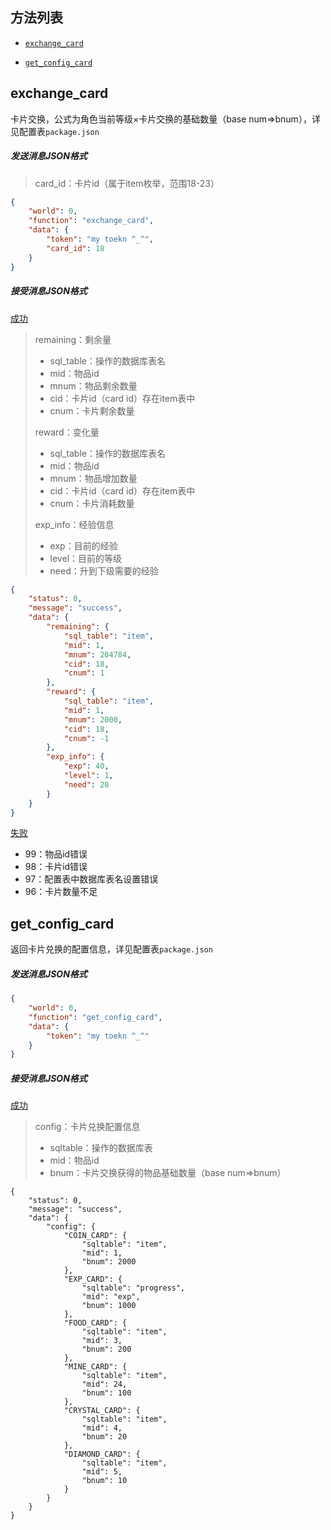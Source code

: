 ## 方法列表

* [`exchange_card`](##_exchange_card)

- [`get_config_card`](##get_config_card)

## exchange_card

卡片交换，公式为角色当前等级×卡片交换的基础数量（base num=>bnum），详见配置表`package.json`

##### 发送消息JSON格式

> card_id：卡片id（属于item枚举，范围18-23）

```json
{
	"world": 0, 
	"function": "exchange_card",
	"data": {
		"token": "my toekn ^_^",
        "card_id": 18
	}
}
```

##### 接受消息JSON格式

[成功]()

> remaining：剩余量
>
> - sql_table：操作的数据库表名
> - mid：物品id
> - mnum：物品剩余数量
> - cid：卡片id（card id）存在item表中
> - cnum：卡片剩余数量
>
> reward：变化量
>
> - sql_table：操作的数据库表名
> - mid：物品id
> - mnum：物品增加数量
> - cid：卡片id（card id）存在item表中
> - cnum：卡片消耗数量
>
> exp_info：经验信息
>
> - exp：目前的经验
> - level：目前的等级
> - need：升到下级需要的经验

```json
{
	"status": 0,
	"message": "success",
	"data": {
		"remaining": {
			"sql_table": "item",
			"mid": 1,
			"mnum": 204784,
			"cid": 18,
			"cnum": 1
		},
		"reward": {
			"sql_table": "item",
			"mid": 1,
			"mnum": 2000,
			"cid": 18,
			"cnum": -1
		},
		"exp_info": {
			"exp": 40,
			"level": 1,
			"need": 20
		}
	}
}
```

[失败]()

* 99：物品id错误
* 98：卡片id错误
* 97：配置表中数据库表名设置错误
* 96：卡片数量不足



## get_config_card

返回卡片兑换的配置信息，详见配置表`package.json`

##### 发送消息JSON格式

```json
{
	"world": 0, 
	"function": "get_config_card",
	"data": {
		"token": "my toekn ^_^"
	}
}
```

##### 接受消息JSON格式

[成功]()

> config：卡片兑换配置信息
>
> - sqltable：操作的数据库表
> - mid：物品id
> - bnum：卡片交换获得的物品基础数量（base num=>bnum）

```
{
	"status": 0,
	"message": "success",
	"data": {
		"config": {
			"COIN_CARD": {
				"sqltable": "item",
				"mid": 1,
				"bnum": 2000
			},
			"EXP_CARD": {
				"sqltable": "progress",
				"mid": "exp",
				"bnum": 1000
			},
			"FOOD_CARD": {
				"sqltable": "item",
				"mid": 3,
				"bnum": 200
			},
			"MINE_CARD": {
				"sqltable": "item",
				"mid": 24,
				"bnum": 100
			},
			"CRYSTAL_CARD": {
				"sqltable": "item",
				"mid": 4,
				"bnum": 20
			},
			"DIAMOND_CARD": {
				"sqltable": "item",
				"mid": 5,
				"bnum": 10
			}
		}
	}
}
```

